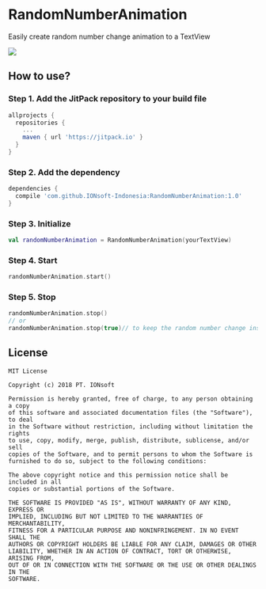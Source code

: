 # RandomNumberAnimation
Easily create random number change animation to a TextView

<a href="http://www.methodscount.com/?lib=com.github.IONsoft-Indonesia%3ARandomNumberAnimation%3A1.0"><img src="https://img.shields.io/badge/Methods and size-core: 37 | deps: 29878 | 21 KB-e91e63.svg"/></a>

## How to use?
### Step 1. Add the JitPack repository to your build file
```gradle
allprojects {
  repositories {
    ...
    maven { url 'https://jitpack.io' }
  }
}
```
### Step 2. Add the dependency
```gradle
dependencies {
  compile 'com.github.IONsoft-Indonesia:RandomNumberAnimation:1.0'
}
```
### Step 3. Initialize
```kotlin
val randomNumberAnimation = RandomNumberAnimation(yourTextView)
```
### Step 4. Start
```kotlin
randomNumberAnimation.start()
```
### Step 5. Stop
```kotlin
randomNumberAnimation.stop()
// or
randomNumberAnimation.stop(true)// to keep the random number change inside the text
```
## License
```
MIT License

Copyright (c) 2018 PT. IONsoft

Permission is hereby granted, free of charge, to any person obtaining a copy
of this software and associated documentation files (the "Software"), to deal
in the Software without restriction, including without limitation the rights
to use, copy, modify, merge, publish, distribute, sublicense, and/or sell
copies of the Software, and to permit persons to whom the Software is
furnished to do so, subject to the following conditions:

The above copyright notice and this permission notice shall be included in all
copies or substantial portions of the Software.

THE SOFTWARE IS PROVIDED "AS IS", WITHOUT WARRANTY OF ANY KIND, EXPRESS OR
IMPLIED, INCLUDING BUT NOT LIMITED TO THE WARRANTIES OF MERCHANTABILITY,
FITNESS FOR A PARTICULAR PURPOSE AND NONINFRINGEMENT. IN NO EVENT SHALL THE
AUTHORS OR COPYRIGHT HOLDERS BE LIABLE FOR ANY CLAIM, DAMAGES OR OTHER
LIABILITY, WHETHER IN AN ACTION OF CONTRACT, TORT OR OTHERWISE, ARISING FROM,
OUT OF OR IN CONNECTION WITH THE SOFTWARE OR THE USE OR OTHER DEALINGS IN THE
SOFTWARE.
```
